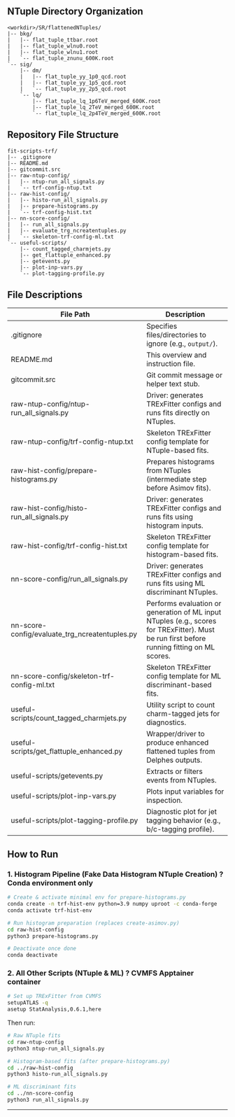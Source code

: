 ## NTuple Directory Organization

```
<workdir>/SR/flattenedNTuples/
|-- bkg/
|   |-- flat_tuple_ttbar.root
|   |-- flat_tuple_wlnu0.root
|   |-- flat_tuple_wlnu1.root
|   `-- flat_tuple_znunu_600K.root
`-- sig/
    |-- dm/
    |   |-- flat_tuple_yy_1p0_qcd.root
    |   |-- flat_tuple_yy_1p5_qcd.root
    |   `-- flat_tuple_yy_2p5_qcd.root
    `-- lq/
        |-- flat_tuple_lq_1p6TeV_merged_600K.root
        |-- flat_tuple_lq_2TeV_merged_600K.root
        `-- flat_tuple_lq_2p4TeV_merged_600K.root
```

## Repository File Structure

```
fit-scripts-trf/
|-- .gitignore
|-- README.md
|-- gitcommit.src
|-- raw-ntup-config/
|   |-- ntup-run_all_signals.py
|   `-- trf-config-ntup.txt
|-- raw-hist-config/
|   |-- histo-run_all_signals.py
|   |-- prepare-histograms.py
|   `-- trf-config-hist.txt
|-- nn-score-config/
|   |-- run_all_signals.py
|   |-- evaluate_trg_ncreatentuples.py
|   `-- skeleton-trf-config-ml.txt
`-- useful-scripts/
    |-- count_tagged_charmjets.py
    |-- get_flattuple_enhanced.py
    |-- getevents.py
    |-- plot-inp-vars.py
    `-- plot-tagging-profile.py
```

## File Descriptions

| File Path                                         | Description                                                                                      |
|--------------------------------------------------|--------------------------------------------------------------------------------------------------|
| .gitignore                                        | Specifies files/directories to ignore (e.g., `output/`).                                         |
| README.md                                         | This overview and instruction file.                                                              |
| gitcommit.src                                     | Git commit message or helper text stub.                                                          |
| raw-ntup-config/ntup-run_all_signals.py          | Driver: generates TRExFitter configs and runs fits directly on NTuples.                         |
| raw-ntup-config/trf-config-ntup.txt              | Skeleton TRExFitter config template for NTuple-based fits.                                       |
| raw-hist-config/prepare-histograms.py            | Prepares histograms from NTuples (intermediate step before Asimov fits).                         |
| raw-hist-config/histo-run_all_signals.py         | Driver: generates TRExFitter configs and runs fits using histogram inputs.                      |
| raw-hist-config/trf-config-hist.txt              | Skeleton TRExFitter config template for histogram-based fits.                                    |
| nn-score-config/run_all_signals.py               | Driver: generates TRExFitter configs and runs fits using ML discriminant NTuples.               |
| nn-score-config/evaluate_trg_ncreatentuples.py   | Performs evaluation or generation of ML input NTuples (e.g., scores for TRExFitter). Must be run first before running fitting on ML scores. |
| nn-score-config/skeleton-trf-config-ml.txt       | Skeleton TRExFitter config template for ML discriminant-based fits.                             |
| useful-scripts/count_tagged_charmjets.py         | Utility script to count charm-tagged jets for diagnostics.                                       |
| useful-scripts/get_flattuple_enhanced.py         | Wrapper/driver to produce enhanced flattened tuples from Delphes outputs.                       |
| useful-scripts/getevents.py                      | Extracts or filters events from NTuples.                                                         |
| useful-scripts/plot-inp-vars.py                  | Plots input variables for inspection.                                                            |
| useful-scripts/plot-tagging-profile.py           | Diagnostic plot for jet tagging behavior (e.g., b/c-tagging profile).                            |

## How to Run

### 1. Histogram Pipeline (Fake Data Histogram NTuple Creation) ? **Conda environment only**

```bash
# Create & activate minimal env for prepare-histograms.py
conda create -n trf-hist-env python=3.9 numpy uproot -c conda-forge
conda activate trf-hist-env

# Run histogram preparation (replaces create-asimov.py)
cd raw-hist-config
python3 prepare-histograms.py

# Deactivate once done
conda deactivate
```

### 2. All Other Scripts (NTuple & ML) ? **CVMFS Apptainer container**

```bash
# Set up TRExFitter from CVMFS
setupATLAS -q
asetup StatAnalysis,0.6.1,here
```

Then run:

```bash
# Raw NTuple fits
cd raw-ntup-config
python3 ntup-run_all_signals.py
```

```bash
# Histogram-based fits (after prepare-histograms.py)
cd ../raw-hist-config
python3 histo-run_all_signals.py
```

```bash
# ML discriminant fits
cd ../nn-score-config
python3 run_all_signals.py
```

---
